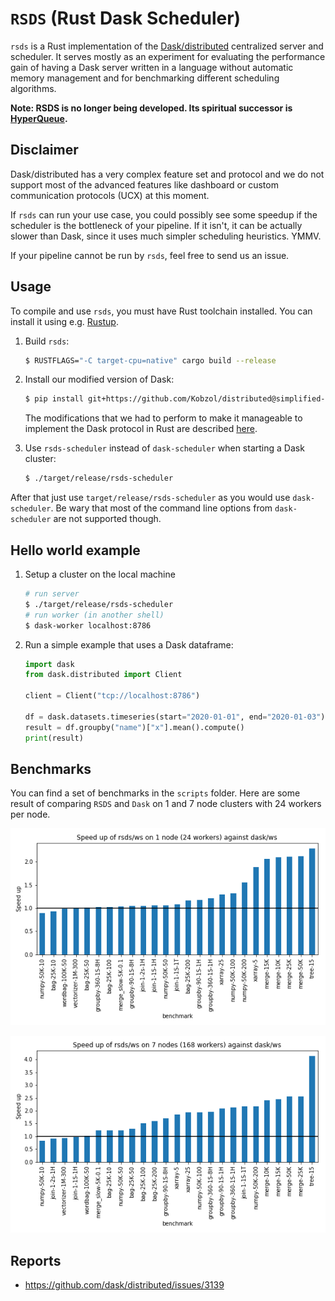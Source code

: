# `RSDS` (Rust Dask Scheduler)
``rsds`` is a Rust implementation of the [Dask/distributed](https://distributed.dask.org) centralized server and scheduler.
It serves mostly as an experiment for evaluating the performance gain of having a Dask server written in a language
without automatic memory management and for benchmarking different scheduling algorithms.

**Note: RSDS is no longer being developed. Its spiritual successor is [HyperQueue](https://github.com/It4innovations/hyperqueue).**

## Disclaimer
Dask/distributed has a very complex feature set and protocol and we do not support most of the advanced features
like dashboard or custom communication protocols (UCX) at this moment. 

If `rsds` can run your use case, you could possibly see some speedup if the scheduler is the bottleneck
of your pipeline. If it isn't, it can be actually slower than Dask, since it uses much simpler scheduling
heuristics. YMMV.

If your pipeline cannot be run by `rsds`, feel free to send us an issue.

## Usage
To compile and use `rsds`, you must have Rust toolchain installed. You can install it using e.g. [Rustup](https://rustup.rs/).

1) Build `rsds`:
    ```bash
    $ RUSTFLAGS="-C target-cpu=native" cargo build --release
    ```
2) Install our modified version of Dask:
    ```bash
    $ pip install git+https://github.com/Kobzol/distributed@simplified-encoding
    ```
    The modifications that we had to perform to make it manageable to implement the Dask
    protocol in Rust are described [here](https://github.com/dask/distributed/pull/3809).

3) Use `rsds-scheduler` instead of `dask-scheduler` when starting a Dask cluster:
    ```bash
    $ ./target/release/rsds-scheduler
    ```

After that just use `target/release/rsds-scheduler` as you would use `dask-scheduler`.
Be wary that most of the command line options from `dask-scheduler` are not supported though.

## Hello world example
1) Setup a cluster on the local machine
    ```bash
    # run server
    $ ./target/release/rsds-scheduler
    # run worker (in another shell)
    $ dask-worker localhost:8786
    ```

2) Run a simple example that uses a Dask dataframe:
    ```python
    import dask
    from dask.distributed import Client

    client = Client("tcp://localhost:8786")

    df = dask.datasets.timeseries(start="2020-01-01", end="2020-01-03")
    result = df.groupby("name")["x"].mean().compute()
    print(result)
    ```

## Benchmarks
You can find a set of benchmarks in the `scripts` folder. Here are some result of comparing `RSDS` and `Dask`
on 1 and 7 node clusters with 24 workers per node.

![image](resources/speedup-rsds-ws-1.png)

![image](resources/speedup-rsds-ws-7.png)

## Reports
* https://github.com/dask/distributed/issues/3139
